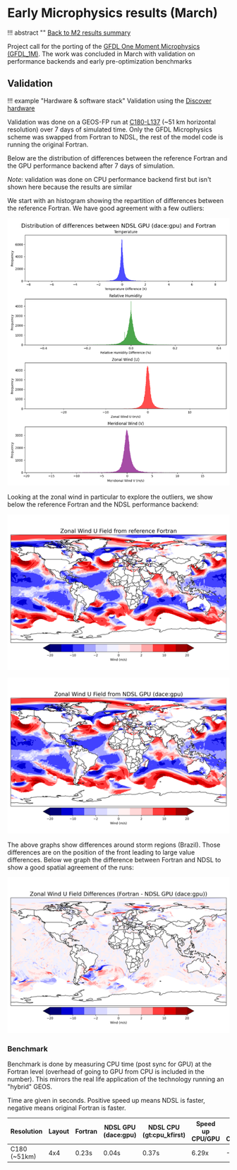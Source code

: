 # Early Microphysics results (March)

!!! abstract ""
    [Back to M2 results summary](summary.md)

Project call for the porting of the [GFDL One Moment Microphysics (GFDL_1M)](../../../GEOS/components/moist/GFDL_1M/). The work was concluded in March with validation on performance backends and early pre-optimization benchmarks

## Validation

!!! example "Hardware & software stack"
    Validation using the [Discover hardware](./summary.md#hardware)

Validation was done on a GEOS-FP run at [C180-L137](https://geos-esm.github.io/SMT-Nebulae/GEOS/) (~51 km horizontal resolution) over 7 days of simulated time. Only the GFDL Microphysics scheme was swapped from Fortran to NDSL, the rest of the model code is running the original Fortran.

Below are the distribution of differences between the reference Fortran and the GPU performance backend after 7 days of simulation.

_Note_: validation was done on CPU performance backend first but isn't shown here because the results are similar

We start with an histogram showing the repartition of differences between the reference Fortran. We have good agreement with a few outliers:

![Histograms of diagnostic variables differences](../img/25M3_GFDL__hist__dacegpu_v_Fortran__sfc.png)

Looking at the zonal wind in particular to explore the outliers, we show below the reference Fortran and the NDSL performance backend:

![Zonal Wind U Field - Reference Fortran](../img/25M3_GFDL__U_fortran_world.png)

![Zonal Wind U Field - NDSL GPU (dace:gpu)](../img/25M3_GFDL__U_dacegpu_world.png)

The above graphs show differences around storm regions (Brazil). Those differences are on the position of the front leading to large value differences. Below we graph the difference between Fortran and NDSL to show a good spatial agreement of the runs:

![Zonal Wind U Field - NDSL GPU (dace:gpu)](../img/25M3_GFDL__U_diff_world.png)

### Benchmark

Benchmark is done by measuring CPU time (post sync for GPU) at the Fortran level (overhead of going to GPU from CPU is included in the number). This mirrors the real life application of the technology running an "hybrid" GEOS.

Time are given in seconds. Positive speed up means NDSL is faster, negative means original Fortran is faster.

| Resolution   | Layout | Fortran | NDSL GPU (dace:gpu) | NDSL CPU (gt:cpu_kfirst) | Speed up CPU/GPU | Speed up CPU/CPU |
| ----------   | ------ | ------- | ------------------- | ------------------------ | ---------------- | ---------------- |
| C180 (~51km) | 4x4    | 0.23s   | 0.04s               | 0.37s                    | 6.29x            | -1.62x           |
